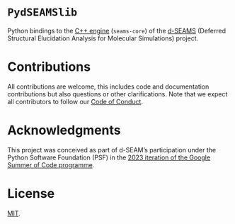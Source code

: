 # `PydSEAMSlib`

Python bindings to the [C++ engine](https://github.com/d-SEAMS/seams-core) (`seams-core`) of the [d-SEAMS](https://dseams.info) (Deferred Structural Elucidation Analysis for Molecular Simulations) project.

# Contributions

All contributions are welcome, this includes code and documentation
contributions but also questions or other clarifications. Note that we expect
all contributors to follow our [Code of Conduct](https://github.com/d-SEAMS/PydSEAMSlib/blob/main/CODE_OF_CONDUCT.md).

# Acknowledgments
This project was conceived as part of d-SEAM’s participation under the Python Software Foundation (PSF) in the [2023 iteration of the Google Summer of Code programme](https://summerofcode.withgoogle.com/programs/2023/projects/WAft7HXq).

# License
[MIT](https://github.com/d-SEAMS/PydSEAMSlib/blob/main/LICENSE).
